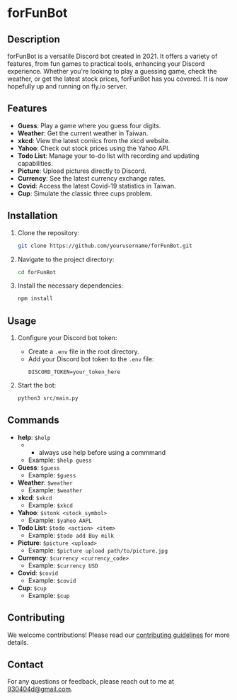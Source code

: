 # forFunBot

## Description

forFunBot is a versatile Discord bot created in 2021. It offers a variety of features, from fun games to practical tools, enhancing your Discord experience. Whether you're looking to play a guessing game, check the weather, or get the latest stock prices, forFunBot has you covered. It is now hopefully up and running on fly.io server.

## Features

- **Guess**: Play a game where you guess four digits.
- **Weather**: Get the current weather in Taiwan.
- **xkcd**: View the latest comics from the xkcd website.
- **Yahoo**: Check out stock prices using the Yahoo API.
- **Todo List**: Manage your to-do list with recording and updating capabilities.
- **Picture**: Upload pictures directly to Discord.
- **Currency**: See the latest currency exchange rates.
- **Covid**: Access the latest Covid-19 statistics in Taiwan.
- **Cup**: Simulate the classic three cups problem.

## Installation

1. Clone the repository:
    ```bash
    git clone https://github.com/yourusername/forFunBot.git
    ```
2. Navigate to the project directory:
    ```bash
    cd forFunBot
    ```
3. Install the necessary dependencies:
    ```bash
    npm install
    ```

## Usage

1. Configure your Discord bot token:
    - Create a `.env` file in the root directory.
    - Add your Discord bot token to the `.env` file:
        ```
        DISCORD_TOKEN=your_token_here
        ```

2. Start the bot:
    ```bash
    python3 src/main.py
    ```

## Commands

- **help**: `$help`
    - * always use help before using a commmand
    - Example: `$help guess`
- **Guess**: `$guess`
    - Example: `$guess`
- **Weather**: `$weather`
    - Example: `$weather`
- **xkcd**: `$xkcd`
    - Example: `$xkcd`
- **Yahoo**: `$stonk <stock_symbol>`
    - Example: `$yahoo AAPL`
- **Todo List**: `$todo <action> <item>`
    - Example: `$todo add Buy milk`
- **Picture**: `$picture <upload>`
    - Example: `$picture upload path/to/picture.jpg`
- **Currency**: `$currency <currency_code>`
    - Example: `$currency USD`
- **Covid**: `$covid`
    - Example: `$covid`
- **Cup**: `$cup`
    - Example: `$cup`

## Contributing

We welcome contributions! Please read our [contributing guidelines](CONTRIBUTING.md) for more details.


## Contact

For any questions or feedback, please reach out to me at 930404d@gmail.com.
